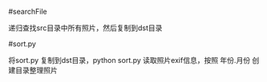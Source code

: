#searchFile

递归查找src目录中所有照片，然后复制到dst目录

#sort.py

将sort.py 复制到dst目录，python sort.py 读取照片exif信息，按照 年份.月份 创建目录整理照片
